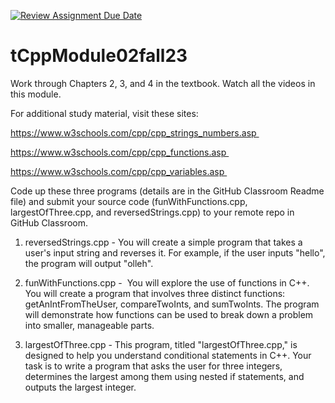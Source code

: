 [![Review Assignment Due Date](https://classroom.github.com/assets/deadline-readme-button-22041afd0340ce965d47ae6ef1cefeee28c7c493a6346c4f15d667ab976d596c.svg)](https://classroom.github.com/a/gSHyc3jd)
# tCppModule02fall23

Work through Chapters 2, 3, and 4 in the textbook. Watch all the videos in this module.

For additional study material, visit these sites:

https://www.w3schools.com/cpp/cpp_strings_numbers.asp 

https://www.w3schools.com/cpp/cpp_functions.asp 

https://www.w3schools.com/cpp/cpp_variables.asp 

Code up these three programs (details are in the GitHub Classroom Readme file) and submit your source code (funWithFunctions.cpp, largestOfThree.cpp, and reversedStrings.cpp) to your remote repo in GitHub Classroom.

1) reversedStrings.cpp - You will create a simple program that takes a user's input string and reverses it. For example, if the user inputs "hello", the program will output "olleh".

2) funWithFunctions.cpp -  You will explore the use of functions in C++. You will create a program that involves three distinct functions: getAnIntFromTheUser, compareTwoInts, and sumTwoInts. The program will demonstrate how functions can be used to break down a problem into smaller, manageable parts.

3) largestOfThree.cpp - This program, titled "largestOfThree.cpp," is designed to help you understand conditional statements in C++. Your task is to write a program that asks the user for three integers, determines the largest among them using nested if statements, and outputs the largest integer.





